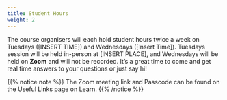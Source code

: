 ```yaml
---
title: Student Hours
weight: 2
---
```


The course organisers will each hold student hours twice a week on Tuesdays ([INSERT TIME]) and Wednesdays ([Insert Time]). Tuesdays session will be held in-person at [INSERT PLACE], and Wednesdays will be held on __Zoom__ and will not be recorded. It’s a great time to come and get real time answers to your questions or just say hi!

{{% notice note %}}
The Zoom meeting link and Passcode can be found on the <a id="UsefulLinks">Useful Links</a> page on Learn.
{{% /notice %}}